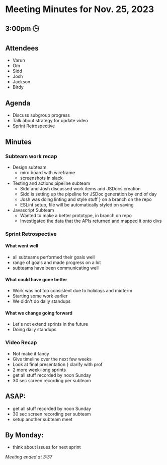 # Meeting Minutes for Nov. 25, 2023
## 3:00pm 🕒

## Attendees
- Varun
- Om
- Sidd
- Josh
- Jackson
- Birdy

## Agenda
- Discuss subgroup progress
- Talk about strategy for update video
- Sprint Retrospective

## Minutes
### Subteam work recap
- Design subteam
  - miro board with wireframe
  - screenshots in slack
- Testing and actions pipeline subteam
  - Sidd and Josh discussed work items and JSDocs creation
  - Sidd is setting up the pipeline for JSDoc generation by end of day
  - Josh was doing linting and style stuff } on a branch on the repo
  - ESLint setup, file will be automatically styled on saving
- Javascript Subteam
  - Wanted to make a better prototype, in branch on repo
  - Investigated the data that the APIs returned and mapped it onto divs

### Sprint Retrospective
#### What went well
- all subteams performed their goals well
- range of goals and made progress on a lot
- subteams have been communicating well

#### What could have gone better
- Work was not too consistent due to holidays and midterm
- Starting some work earlier
- We didn't do daily standups

#### What we change going forward
- Let's not extend sprints in the future
- Doing daily standups

### Video Recap
- Not make it fancy
- Give timeline over the next few weeks
- Look at final presentation } clarify with prof
- 2 more week-long sprints
- get all stuff recorded by noon Sunday
- 30 sec screen recording per subteam

## ASAP:
- get all stuff recorded by noon Sunday
- 30 sec screen recording per subteam
- setup another subteam meet

## By Monday:
- think about issues for next sprint

*Meeting ended at 3:37*

